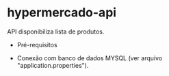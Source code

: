 # hypermercado-api
API disponibiliza lista de produtos.

* Pré-requisitos
- Conexão com banco de dados MYSQL (ver arquivo "application.properties").
